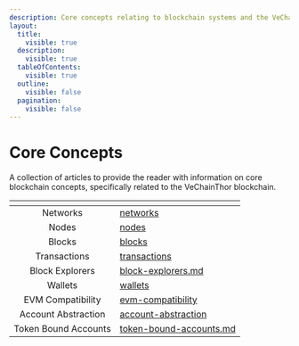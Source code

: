 ```yaml
---
description: Core concepts relating to blockchain systems and the VeChainThor blockchain.
layout:
  title:
    visible: true
  description:
    visible: true
  tableOfContents:
    visible: true
  outline:
    visible: false
  pagination:
    visible: false
---
```


# Core Concepts

A collection of articles to provide the reader with information on core blockchain concepts, specifically related to the VeChainThor blockchain.

<table data-view="cards"><thead><tr><th align="center"></th><th data-hidden data-card-target data-type="content-ref"></th></tr></thead><tbody><tr><td align="center">Networks</td><td><a href="networks/">networks</a></td></tr><tr><td align="center">Nodes</td><td><a href="nodes/">nodes</a></td></tr><tr><td align="center">Blocks</td><td><a href="blocks/">blocks</a></td></tr><tr><td align="center">Transactions</td><td><a href="transactions/">transactions</a></td></tr><tr><td align="center">Block Explorers</td><td><a href="block-explorers.md">block-explorers.md</a></td></tr><tr><td align="center">Wallets</td><td><a href="wallets/">wallets</a></td></tr><tr><td align="center">EVM Compatibility</td><td><a href="evm-compatibility/">evm-compatibility</a></td></tr><tr><td align="center">Account Abstraction</td><td><a href="account-abstraction/">account-abstraction</a></td></tr><tr><td align="center">Token Bound Accounts</td><td><a href="token-bound-accounts.md">token-bound-accounts.md</a></td></tr></tbody></table>
